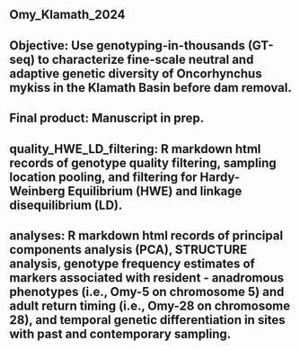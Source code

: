 ## Omy_Klamath_2024
## Objective: Use genotyping-in-thousands (GT-seq) to characterize fine-scale neutral and adaptive genetic diversity of Oncorhynchus mykiss in the Klamath Basin before dam removal. 
## Final product: Manuscript in prep.
## quality_HWE_LD_filtering: R markdown html records of genotype quality filtering, sampling location pooling, and filtering for Hardy-Weinberg Equilibrium (HWE) and linkage disequilibrium (LD). 
## analyses: R markdown html records of principal components analysis (PCA), STRUCTURE analysis, genotype frequency estimates of markers associated with resident - anadromous phenotypes (i.e., Omy-5 on chromosome 5) and adult return timing (i.e., Omy-28 on chromosome 28), and temporal genetic differentiation in sites with past and contemporary sampling.
